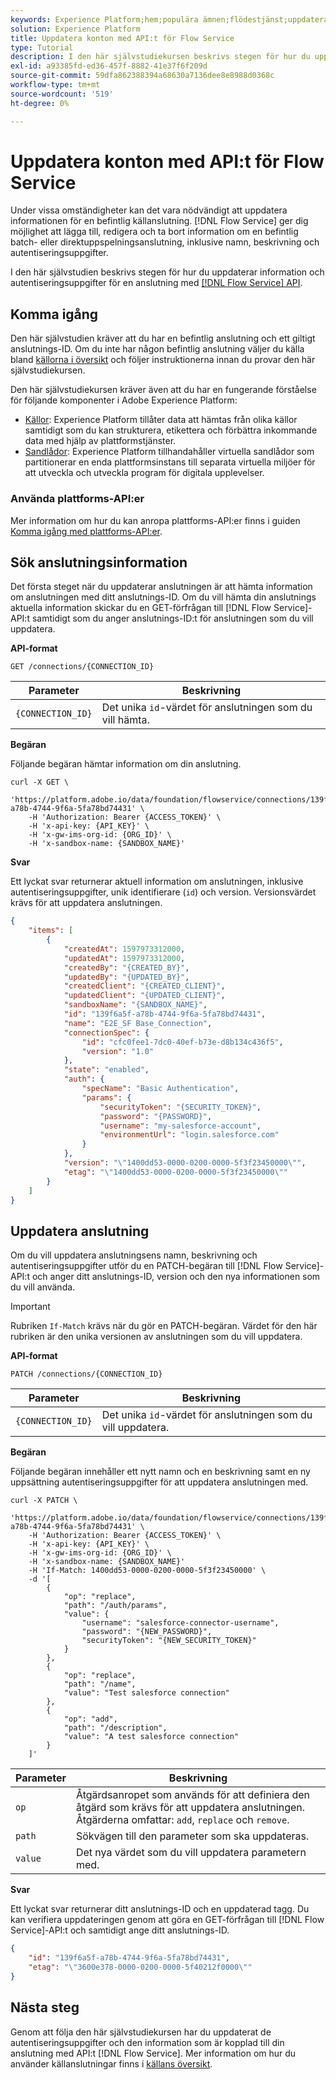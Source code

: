 ```yaml
---
keywords: Experience Platform;hem;populära ämnen;flödestjänst;uppdatera konton
solution: Experience Platform
title: Uppdatera konton med API:t för Flow Service
type: Tutorial
description: I den här självstudiekursen beskrivs stegen för hur du uppdaterar information och autentiseringsuppgifter för ett konto med API:t för Flow Service.
exl-id: a93385fd-ed36-457f-8882-41e37f6f209d
source-git-commit: 59dfa862388394a68630a7136dee8e8988d0368c
workflow-type: tm+mt
source-wordcount: '519'
ht-degree: 0%

---
```


# Uppdatera konton med API:t för Flow Service

Under vissa omständigheter kan det vara nödvändigt att uppdatera informationen för en befintlig källanslutning. [!DNL Flow Service] ger dig möjlighet att lägga till, redigera och ta bort information om en befintlig batch- eller direktuppspelningsanslutning, inklusive namn, beskrivning och autentiseringsuppgifter.

I den här självstudien beskrivs stegen för hur du uppdaterar information och autentiseringsuppgifter för en anslutning med [[!DNL Flow Service] API](https://www.adobe.io/experience-platform-apis/references/flow-service/).

## Komma igång

Den här självstudien kräver att du har en befintlig anslutning och ett giltigt anslutnings-ID. Om du inte har någon befintlig anslutning väljer du källa bland [källorna i översikt](../../home.md) och följer instruktionerna innan du provar den här självstudiekursen.

Den här självstudiekursen kräver även att du har en fungerande förståelse för följande komponenter i Adobe Experience Platform:

* [Källor](../../home.md): Experience Platform tillåter data att hämtas från olika källor samtidigt som du kan strukturera, etikettera och förbättra inkommande data med hjälp av plattformstjänster.
* [Sandlådor](../../../sandboxes/home.md): Experience Platform tillhandahåller virtuella sandlådor som partitionerar en enda plattformsinstans till separata virtuella miljöer för att utveckla och utveckla program för digitala upplevelser.

### Använda plattforms-API:er

Mer information om hur du kan anropa plattforms-API:er finns i guiden [Komma igång med plattforms-API:er](../../../landing/api-guide.md).

## Sök anslutningsinformation

Det första steget när du uppdaterar anslutningen är att hämta information om anslutningen med ditt anslutnings-ID. Om du vill hämta din anslutnings aktuella information skickar du en GET-förfrågan till [!DNL Flow Service]-API:t samtidigt som du anger anslutnings-ID:t för anslutningen som du vill uppdatera.

**API-format**

```http
GET /connections/{CONNECTION_ID}
```

| Parameter | Beskrivning |
| --------- | ----------- |
| `{CONNECTION_ID}` | Det unika `id`-värdet för anslutningen som du vill hämta. |

**Begäran**

Följande begäran hämtar information om din anslutning.

```shell
curl -X GET \
    'https://platform.adobe.io/data/foundation/flowservice/connections/139f6a5f-a78b-4744-9f6a-5fa78bd74431' \
    -H 'Authorization: Bearer {ACCESS_TOKEN}' \
    -H 'x-api-key: {API_KEY}' \
    -H 'x-gw-ims-org-id: {ORG_ID}' \
    -H 'x-sandbox-name: {SANDBOX_NAME}'
```

**Svar**

Ett lyckat svar returnerar aktuell information om anslutningen, inklusive autentiseringsuppgifter, unik identifierare (`id`) och version. Versionsvärdet krävs för att uppdatera anslutningen.

```json
{
    "items": [
        {
            "createdAt": 1597973312000,
            "updatedAt": 1597973312000,
            "createdBy": "{CREATED_BY}",
            "updatedBy": "{UPDATED_BY}",
            "createdClient": "{CREATED_CLIENT}",
            "updatedClient": "{UPDATED_CLIENT}",
            "sandboxName": "{SANDBOX_NAME}",
            "id": "139f6a5f-a78b-4744-9f6a-5fa78bd74431",
            "name": "E2E_SF Base_Connection",
            "connectionSpec": {
                "id": "cfc0fee1-7dc0-40ef-b73e-d8b134c436f5",
                "version": "1.0"
            },
            "state": "enabled",
            "auth": {
                "specName": "Basic Authentication",
                "params": {
                    "securityToken": "{SECURITY_TOKEN}",
                    "password": "{PASSWORD}",
                    "username": "my-salesforce-account",
                    "environmentUrl": "login.salesforce.com"
                }
            },
            "version": "\"1400dd53-0000-0200-0000-5f3f23450000\"",
            "etag": "\"1400dd53-0000-0200-0000-5f3f23450000\""
        }
    ]
}
```

## Uppdatera anslutning

Om du vill uppdatera anslutningsens namn, beskrivning och autentiseringsuppgifter utför du en PATCH-begäran till [!DNL Flow Service]-API:t och anger ditt anslutnings-ID, version och den nya informationen som du vill använda.

>[!IMPORTANT]
>
>Rubriken `If-Match` krävs när du gör en PATCH-begäran. Värdet för den här rubriken är den unika versionen av anslutningen som du vill uppdatera.

**API-format**

```http
PATCH /connections/{CONNECTION_ID}
```

| Parameter | Beskrivning |
| --------- | ----------- |
| `{CONNECTION_ID}` | Det unika `id`-värdet för anslutningen som du vill uppdatera. |

**Begäran**

Följande begäran innehåller ett nytt namn och en beskrivning samt en ny uppsättning autentiseringsuppgifter för att uppdatera anslutningen med.

```shell
curl -X PATCH \
    'https://platform.adobe.io/data/foundation/flowservice/connections/139f6a5f-a78b-4744-9f6a-5fa78bd74431' \
    -H 'Authorization: Bearer {ACCESS_TOKEN}' \
    -H 'x-api-key: {API_KEY}' \
    -H 'x-gw-ims-org-id: {ORG_ID}' \
    -H 'x-sandbox-name: {SANDBOX_NAME}'
    -H 'If-Match: 1400dd53-0000-0200-0000-5f3f23450000' \
    -d '[
        {
            "op": "replace",
            "path": "/auth/params",
            "value": {
                "username": "salesforce-connector-username",
                "password": "{NEW_PASSWORD}",
                "securityToken": "{NEW_SECURITY_TOKEN}"
            }
        },
        {
            "op": "replace",
            "path": "/name",
            "value": "Test salesforce connection"
        },
        {
            "op": "add",
            "path": "/description",
            "value": "A test salesforce connection"
        }
    ]'
```

| Parameter | Beskrivning |
| --------- | ----------- |
| `op` | Åtgärdsanropet som används för att definiera den åtgärd som krävs för att uppdatera anslutningen. Åtgärderna omfattar: `add`, `replace` och `remove`. |
| `path` | Sökvägen till den parameter som ska uppdateras. |
| `value` | Det nya värdet som du vill uppdatera parametern med. |

**Svar**

Ett lyckat svar returnerar ditt anslutnings-ID och en uppdaterad tagg. Du kan verifiera uppdateringen genom att göra en GET-förfrågan till [!DNL Flow Service]-API:t och samtidigt ange ditt anslutnings-ID.

```json
{
    "id": "139f6a5f-a78b-4744-9f6a-5fa78bd74431",
    "etag": "\"3600e378-0000-0200-0000-5f40212f0000\""
}
```

## Nästa steg

Genom att följa den här självstudiekursen har du uppdaterat de autentiseringsuppgifter och den information som är kopplad till din anslutning med API:t [!DNL Flow Service]. Mer information om hur du använder källanslutningar finns i [källans översikt](../../home.md).
